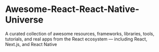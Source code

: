# Awesome-React-React-Native-Universe
A curated collection of awesome resources, frameworks, libraries, tools, tutorials, and real apps from the React ecosystem — including React, Next.js, and React Native
